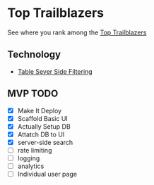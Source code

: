 # Top Trailblazers

See where you rank among the [Top Trailblazers](https://toptrailblazers.online)


## Technology

- [Table Sever Side Filtering](https://github.com/sadmann7/shadcn-table)

## MVP TODO

- [x] Make It Deploy
- [x] Scaffold Basic UI
- [x] Actually Setup DB
- [x] Attatch DB to UI
- [x] server-side search
- [ ] rate limiting
- [ ] logging
- [ ] analytics
- [ ] Individual user page